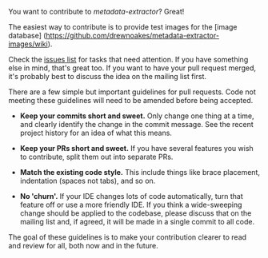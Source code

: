 You want to contribute to _metadata-extractor_? Great!

The easiest way to contribute is to provide test images for the [image database]
(https://github.com/drewnoakes/metadata-extractor-images/wiki).

Check the [issues list](https://github.com/drewnoakes/metadata-extractor/issues)
for tasks that need attention. If you have something else in mind, that's great too.
If you want to have your pull request merged, it's probably best to discuss the idea on
the mailing list first.

There are a few simple but important guidelines for pull requests. Code not meeting
these guidelines will need to be amended before being accepted.

* **Keep your commits short and sweet.** Only change one thing at a time, and clearly
  identify the change in the commit message. See the recent project history for an
  idea of what this means.

* **Keep your PRs short and sweet.** If you have several features you wish to contribute,
  split them out into separate PRs.

* **Match the existing code style.** This include things like brace placement, indentation
  (spaces not tabs), and so on.
  
* **No 'churn'.** If your IDE changes lots of code automatically, turn that feature off or
  use a more friendly IDE. If you think a wide-sweeping change should be applied to
  the codebase, please discuss that on the mailing list and, if agreed, it will be
  made in a single commit to all code.

The goal of these guidelines is to make your contribution clearer to read and review for
all, both now and in the future.
